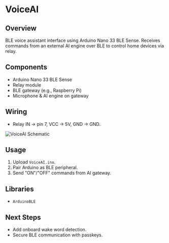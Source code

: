 # VoiceAI

## Overview
BLE voice assistant interface using Arduino Nano 33 BLE Sense. Receives commands from an external AI engine over BLE to control home devices via relay.

## Components
- Arduino Nano 33 BLE Sense  
- Relay module  
- BLE gateway (e.g., Raspberry Pi)  
- Microphone & AI engine on gateway  

## Wiring
- Relay IN → pin 7, VCC → 5V, GND → GND.

![VoiceAI Schematic](schematics/VoiceAI_schematic.png)

## Usage
1. Upload `VoiceAI.ino`.  
2. Pair Arduino as BLE peripheral.  
3. Send "ON"/"OFF" commands from AI gateway.

## Libraries
- `ArduinoBLE`

## Next Steps
- Add onboard wake word detection.  
- Secure BLE communication with passkeys.  
